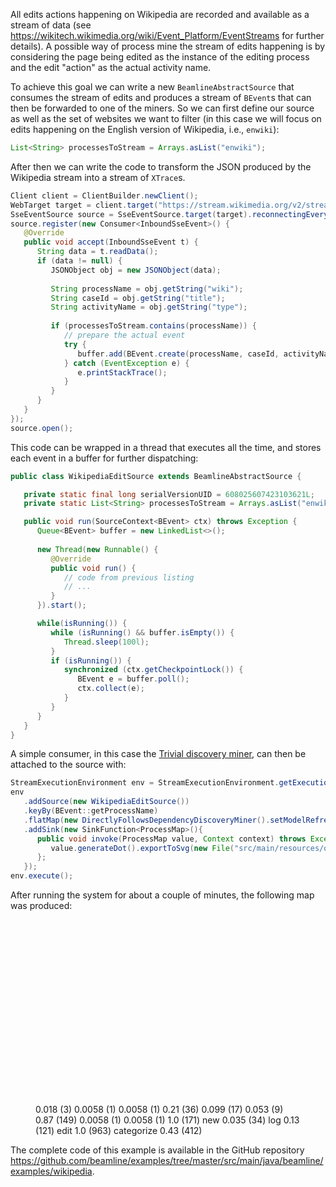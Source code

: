 All edits actions happening on Wikipedia are recorded and available as a stream of data (see <https://wikitech.wikimedia.org/wiki/Event_Platform/EventStreams> for further details). A possible way of process mine the stream of edits happening is by considering the page being edited as the instance of the editing process and the edit "action" as the actual activity name.

To achieve this goal we can write a new `BeamlineAbstractSource` that consumes the stream of edits and produces a stream of `BEvent`s that can then be forwarded to one of the miners. So we can first define our source as well as the set of websites we want to filter (in this case we will focus on edits happening on the English version of Wikipedia, i.e., `enwiki`):

```java
List<String> processesToStream = Arrays.asList("enwiki");
```

After then we can write the code to transform the JSON produced by the Wikipedia stream into a stream of `XTrace`s. 

```java
Client client = ClientBuilder.newClient();
WebTarget target = client.target("https://stream.wikimedia.org/v2/stream/recentchange");
SseEventSource source = SseEventSource.target(target).reconnectingEvery(5, TimeUnit.SECONDS).build();
source.register(new Consumer<InboundSseEvent>() {
   @Override
   public void accept(InboundSseEvent t) {
      String data = t.readData();
      if (data != null) {
         JSONObject obj = new JSONObject(data);
			
         String processName = obj.getString("wiki");
         String caseId = obj.getString("title");
         String activityName = obj.getString("type");
         
         if (processesToStream.contains(processName)) {
            // prepare the actual event
            try {
               buffer.add(BEvent.create(processName, caseId, activityName));
            } catch (EventException e) {
               e.printStackTrace();
            }
         }
      }
   }
});
source.open();
```

This code can be wrapped in a thread that executes all the time, and stores each event in a buffer for further dispatching:

```java
public class WikipediaEditSource extends BeamlineAbstractSource {

   private static final long serialVersionUID = 608025607423103621L;
   private static List<String> processesToStream = Arrays.asList("enwiki");

   public void run(SourceContext<BEvent> ctx) throws Exception {
      Queue<BEvent> buffer = new LinkedList<>();
      
      new Thread(new Runnable() {
         @Override
         public void run() {
            // code from previous listing
            // ...
         }
      }).start();

      while(isRunning()) {
         while (isRunning() && buffer.isEmpty()) {
            Thread.sleep(100l);
         }
         if (isRunning()) {
            synchronized (ctx.getCheckpointLock()) {
               BEvent e = buffer.poll();
               ctx.collect(e);
            }
         }
      }
   }
}
```

A simple consumer, in this case the [Trivial discovery miner](../implemented-techniques/discovery-trivial.md), can then be attached to the source with:
```java
StreamExecutionEnvironment env = StreamExecutionEnvironment.getExecutionEnvironment();
env
   .addSource(new WikipediaEditSource())
   .keyBy(BEvent::getProcessName)
   .flatMap(new DirectlyFollowsDependencyDiscoveryMiner().setModelRefreshRate(10).setMinDependency(0))
   .addSink(new SinkFunction<ProcessMap>(){
      public void invoke(ProcessMap value, Context context) throws Exception {
         value.generateDot().exportToSvg(new File("src/main/resources/output/output.svg"));
      };
   });
env.execute();
```

After running the system for about a couple of minutes, the following map was produced:

<figure>
	
<svg width="347px" height="281px"
 viewBox="0.00 0.00 346.61 281.00" xmlns="http://www.w3.org/2000/svg" xmlns:xlink="http://www.w3.org/1999/xlink">
<g id="graph0" class="graph" transform="scale(1.0 1.0) rotate(0.0) translate(4.0 277.0)">
<title>G</title>
<polygon fill="white" stroke="none" points="-4,4 -4,-277 342.612,-277 342.612,4 -4,4"/>
<!-- e9f086037&#45;f263&#45;4023&#45;a09a&#45;65194c88011b&#45;&gt;e0615c600&#45;1e15&#45;47f0&#45;94f6&#45;9ce57be6cab9 -->
<g id="e8f92521a&#45;e8ac&#45;46e8&#45;8224&#45;2d53af5a0b4e" class="edge"><title>e9f086037&#45;f263&#45;4023&#45;a09a&#45;65194c88011b&#45;&gt;e0615c600&#45;1e15&#45;47f0&#45;94f6&#45;9ce57be6cab9</title>
<path fill="none" stroke="#848688" stroke-width="1.14035" d="M83.612,-217.5C83.612,-217.5 50.9186,-198.498 40.612,-173 33.7832,-156.106 30.5244,-147.175 40.612,-132 53.606,-112.452 77.032,-101.473 98.5628,-95.3158"/>
<polygon fill="#848688" stroke="#848688" stroke-width="1.14035" points="99.0433,-96.9987 103.41,-93.9998 98.1262,-93.621 99.0433,-96.9987"/>
<text text-anchor="middle" x="58.612" y="-150.6" font-family="Arial" font-size="8.00"> 0.018 (3)</text>
</g>
<!-- e9f086037&#45;f263&#45;4023&#45;a09a&#45;65194c88011b&#45;&gt;eb542aaf4&#45;fda2&#45;48c0&#45;96c2&#45;b404ab6e59ce -->
<g id="ed987db2c&#45;2603&#45;403d&#45;a848&#45;66ccfc9e1557" class="edge"><title>e9f086037&#45;f263&#45;4023&#45;a09a&#45;65194c88011b&#45;&gt;eb542aaf4&#45;fda2&#45;48c0&#45;96c2&#45;b404ab6e59ce</title>
<path fill="none" stroke="#858789" stroke-width="1.04678" d="M83.612,-217.5C83.612,-217.5 71.5832,-194.543 80.612,-181 81.5759,-179.554 82.6319,-178.184 83.7668,-176.886"/>
<polygon fill="#858789" stroke="#858789" stroke-width="1.04678" points="85.1327,-177.993 87.3958,-173.203 82.6398,-175.536 85.1327,-177.993"/>
<text text-anchor="middle" x="100.612" y="-183.6" font-family="Arial" font-size="8.00"> 0.0058 (1)</text>
</g>
<!-- ecdf5f385&#45;1425&#45;4bad&#45;8feb&#45;175f435d6826&#45;&gt;e9f086037&#45;f263&#45;4023&#45;a09a&#45;65194c88011b -->
<g id="e0590e795&#45;48b7&#45;4755&#45;a73f&#45;06ad5de85bce" class="edge"><title>ecdf5f385&#45;1425&#45;4bad&#45;8feb&#45;175f435d6826&#45;&gt;e9f086037&#45;f263&#45;4023&#45;a09a&#45;65194c88011b</title>
<path fill="none" stroke="#858789" stroke-width="1.04678" d="M145.612,-21.5C145.612,-21.5 40.1738,-48.748 4.61196,-115 -11.3745,-144.783 18.7154,-174.962 46.2451,-194.784"/>
<polygon fill="#858789" stroke="#858789" stroke-width="1.04678" points="45.5384,-196.427 50.6341,-197.875 47.5537,-193.565 45.5384,-196.427"/>
<text text-anchor="middle" x="24.612" y="-117.6" font-family="Arial" font-size="8.00"> 0.0058 (1)</text>
</g>
<!-- ecdf5f385&#45;1425&#45;4bad&#45;8feb&#45;175f435d6826&#45;&gt;ecdf5f385&#45;1425&#45;4bad&#45;8feb&#45;175f435d6826 -->
<g id="e3af7cd2f&#45;ee0b&#45;4edc&#45;8ccf&#45;e87cb93316d8" class="edge"><title>ecdf5f385&#45;1425&#45;4bad&#45;8feb&#45;175f435d6826&#45;&gt;ecdf5f385&#45;1425&#45;4bad&#45;8feb&#45;175f435d6826</title>
<path fill="none" stroke="#727375" stroke-width="2.68421" d="M145.612,-20.5C165.945,-28.5 206.612,-28.5 206.612,-20.5 206.612,-17.6274 201.369,-15.7863 193.706,-14.9767"/>
<polygon fill="#727375" stroke="#727375" stroke-width="2.68421" points="193.763,-13.2262 188.648,-14.6058 193.507,-16.7168 193.763,-13.2262"/>
<text text-anchor="middle" x="224.612" y="-18.6" font-family="Arial" font-size="8.00"> 0.21 (36)</text>
</g>
<!-- ecdf5f385&#45;1425&#45;4bad&#45;8feb&#45;175f435d6826&#45;&gt;e0615c600&#45;1e15&#45;47f0&#45;94f6&#45;9ce57be6cab9 -->
<g id="e7023d429&#45;3b1b&#45;48b5&#45;a150&#45;b708eb371e2a" class="edge"><title>ecdf5f385&#45;1425&#45;4bad&#45;8feb&#45;175f435d6826&#45;&gt;e0615c600&#45;1e15&#45;47f0&#45;94f6&#45;9ce57be6cab9</title>
<path fill="none" stroke="#7c7e80" stroke-width="1.79532" d="M145.612,-21.5C145.612,-21.5 151.816,-36.3984 153.612,-49 154.162,-52.8626 154.062,-56.9369 153.588,-60.9074"/>
<polygon fill="#7c7e80" stroke="#7c7e80" stroke-width="1.79532" points="151.858,-60.646 152.808,-65.8575 155.315,-61.1907 151.858,-60.646"/>
<text text-anchor="middle" x="174.612" y="-51.6" font-family="Arial" font-size="8.00"> 0.099 (17)</text>
</g>
<!-- e0615c600&#45;1e15&#45;47f0&#45;94f6&#45;9ce57be6cab9&#45;&gt;ecdf5f385&#45;1425&#45;4bad&#45;8feb&#45;175f435d6826 -->
<g id="e5dd47088&#45;5df3&#45;49e6&#45;8c3f&#45;c907cd948c9c" class="edge"><title>e0615c600&#45;1e15&#45;47f0&#45;94f6&#45;9ce57be6cab9&#45;&gt;ecdf5f385&#45;1425&#45;4bad&#45;8feb&#45;175f435d6826</title>
<path fill="none" stroke="#818385" stroke-width="1.42105" d="M146.612,-85.5C146.612,-85.5 121.71,-75.2893 113.612,-58 111.608,-53.7215 112.016,-49.5664 113.877,-45.686"/>
<polygon fill="#818385" stroke="#818385" stroke-width="1.42105" points="115.478,-46.4275 116.67,-41.2658 112.52,-44.5577 115.478,-46.4275"/>
<text text-anchor="middle" x="131.612" y="-51.6" font-family="Arial" font-size="8.00"> 0.053 (9)</text>
</g>
<!-- e0615c600&#45;1e15&#45;47f0&#45;94f6&#45;9ce57be6cab9&#45;&gt;e0615c600&#45;1e15&#45;47f0&#45;94f6&#45;9ce57be6cab9 -->
<g id="e992962b7&#45;89cd&#45;4897&#45;82a7&#45;b935cb498248" class="edge"><title>e0615c600&#45;1e15&#45;47f0&#45;94f6&#45;9ce57be6cab9&#45;&gt;e0615c600&#45;1e15&#45;47f0&#45;94f6&#45;9ce57be6cab9</title>
<path fill="none" stroke="#313233" stroke-width="7.97076" d="M146.612,-86.5C166.945,-94.5 207.612,-94.5 207.612,-86.5 207.612,-83.6274 202.369,-81.7863 194.706,-80.9767"/>
<polygon fill="#313233" stroke="#313233" stroke-width="7.97076" points="194.89,-77.4936 189.648,-80.6058 194.38,-84.4494 194.89,-77.4936"/>
<text text-anchor="middle" x="227.612" y="-84.6" font-family="Arial" font-size="8.00"> 0.87 (149)</text>
</g>
<!-- eb542aaf4&#45;fda2&#45;48c0&#45;96c2&#45;b404ab6e59ce&#45;&gt;e9f086037&#45;f263&#45;4023&#45;a09a&#45;65194c88011b -->
<g id="ed2ee42a2&#45;4f99&#45;40ae&#45;83fd&#45;858b661044b8" class="edge"><title>eb542aaf4&#45;fda2&#45;48c0&#45;96c2&#45;b404ab6e59ce&#45;&gt;e9f086037&#45;f263&#45;4023&#45;a09a&#45;65194c88011b</title>
<path fill="none" stroke="#858789" stroke-width="1.04678" d="M146.612,-153.5C146.612,-153.5 137.677,-176.287 124.612,-190 123.149,-191.536 121.585,-193.032 119.954,-194.481"/>
<polygon fill="#858789" stroke="#858789" stroke-width="1.04678" points="118.74,-193.216 116.043,-197.775 120.995,-195.893 118.74,-193.216"/>
<text text-anchor="middle" x="151.612" y="-183.6" font-family="Arial" font-size="8.00"> 0.0058 (1)</text>
</g>
<!-- eb542aaf4&#45;fda2&#45;48c0&#45;96c2&#45;b404ab6e59ce&#45;&gt;e0615c600&#45;1e15&#45;47f0&#45;94f6&#45;9ce57be6cab9 -->
<g id="ef9820d3c&#45;5b53&#45;4baa&#45;af69&#45;79b8ba0a9b59" class="edge"><title>eb542aaf4&#45;fda2&#45;48c0&#45;96c2&#45;b404ab6e59ce&#45;&gt;e0615c600&#45;1e15&#45;47f0&#45;94f6&#45;9ce57be6cab9</title>
<path fill="none" stroke="#858789" stroke-width="1.04678" d="M146.612,-151.5C146.612,-151.5 146.612,-130.451 146.612,-112.496"/>
<polygon fill="#858789" stroke="#858789" stroke-width="1.04678" points="148.362,-112.05 146.612,-107.05 144.862,-112.05 148.362,-112.05"/>
<text text-anchor="middle" x="166.612" y="-117.6" font-family="Arial" font-size="8.00"> 0.0058 (1)</text>
</g>
<!-- eb542aaf4&#45;fda2&#45;48c0&#45;96c2&#45;b404ab6e59ce&#45;&gt;eb542aaf4&#45;fda2&#45;48c0&#45;96c2&#45;b404ab6e59ce -->
<g id="e5bea5029&#45;153b&#45;42ca&#45;8ef2&#45;f96d63c93ea5" class="edge"><title>eb542aaf4&#45;fda2&#45;48c0&#45;96c2&#45;b404ab6e59ce&#45;&gt;eb542aaf4&#45;fda2&#45;48c0&#45;96c2&#45;b404ab6e59ce</title>
<path fill="none" stroke="#252526" stroke-width="9" d="M146.612,-152.5C172.779,-160.5 225.112,-160.5 225.112,-152.5 225.112,-150.016 220.065,-148.303 212.322,-147.361"/>
<polygon fill="#252526" stroke="#252526" stroke-width="9" points="212.522,-143.425 207.173,-146.875 211.781,-151.265 212.522,-143.425"/>
<text text-anchor="middle" x="243.112" y="-150.6" font-family="Arial" font-size="8.00"> 1.0 (171)</text>
</g>
<!-- e5c219b19&#45;76ba&#45;4a89&#45;81e8&#45;472c2f157271&#45;&gt;e9f086037&#45;f263&#45;4023&#45;a09a&#45;65194c88011b -->
<g id="e4ac9e20c&#45;cfeb&#45;446f&#45;8126&#45;69be3c2e15f7" class="edge"><title>e5c219b19&#45;76ba&#45;4a89&#45;81e8&#45;472c2f157271&#45;&gt;e9f086037&#45;f263&#45;4023&#45;a09a&#45;65194c88011b</title>
<path fill="none" stroke="#acb89c" stroke-width="2" stroke-dasharray="5,2" d="M259.612,-267.5C259.612,-267.5 233.406,-261.484 212.612,-256 185.823,-248.935 156.056,-240.549 131.873,-233.598"/>
<polygon fill="#acb89c" stroke="#acb89c" stroke-width="2" points="132.089,-231.839 126.8,-232.137 131.121,-235.202 132.089,-231.839"/>
<text text-anchor="middle" x="214.112" y="-249.6" font-family="Arial" font-size="8.00"> </text>
</g>
<!-- e5c219b19&#45;76ba&#45;4a89&#45;81e8&#45;472c2f157271&#45;&gt;ecdf5f385&#45;1425&#45;4bad&#45;8feb&#45;175f435d6826 -->
<g id="ef14974f0&#45;6a88&#45;4e4c&#45;9c1c&#45;0f5327645ca4" class="edge"><title>e5c219b19&#45;76ba&#45;4a89&#45;81e8&#45;472c2f157271&#45;&gt;ecdf5f385&#45;1425&#45;4bad&#45;8feb&#45;175f435d6826</title>
<path fill="none" stroke="#acb89c" stroke-width="2" stroke-dasharray="5,2" d="M259.612,-267.5C259.612,-267.5 335.612,-259.451 335.612,-219.5 335.612,-219.5 335.612,-219.5 335.612,-85.5 335.612,-55.5981 250.028,-37.0052 193.739,-28.0103"/>
<polygon fill="#acb89c" stroke="#acb89c" stroke-width="2" points="193.937,-26.27 188.726,-27.2221 193.393,-29.7275 193.937,-26.27"/>
<text text-anchor="middle" x="337.112" y="-150.6" font-family="Arial" font-size="8.00"> </text>
</g>
<!-- e5c219b19&#45;76ba&#45;4a89&#45;81e8&#45;472c2f157271&#45;&gt;e0615c600&#45;1e15&#45;47f0&#45;94f6&#45;9ce57be6cab9 -->
<g id="ee95bf413&#45;0f3b&#45;42e1&#45;9904&#45;a75d0422b09d" class="edge"><title>e5c219b19&#45;76ba&#45;4a89&#45;81e8&#45;472c2f157271&#45;&gt;e0615c600&#45;1e15&#45;47f0&#45;94f6&#45;9ce57be6cab9</title>
<path fill="none" stroke="#acb89c" stroke-width="2" stroke-dasharray="5,2" d="M259.612,-267.5C259.612,-267.5 305.379,-181.415 270.612,-132 253.514,-107.698 221.835,-96.6014 194.778,-91.5656"/>
<polygon fill="#acb89c" stroke="#acb89c" stroke-width="2" points="195.011,-89.8298 189.785,-90.6941 194.409,-93.2777 195.011,-89.8298"/>
<text text-anchor="middle" x="284.112" y="-183.6" font-family="Arial" font-size="8.00"> </text>
</g>
<!-- e5c219b19&#45;76ba&#45;4a89&#45;81e8&#45;472c2f157271&#45;&gt;eb542aaf4&#45;fda2&#45;48c0&#45;96c2&#45;b404ab6e59ce -->
<g id="e5e2fbe2d&#45;0460&#45;4277&#45;a498&#45;1e6478a65845" class="edge"><title>e5c219b19&#45;76ba&#45;4a89&#45;81e8&#45;472c2f157271&#45;&gt;eb542aaf4&#45;fda2&#45;48c0&#45;96c2&#45;b404ab6e59ce</title>
<path fill="none" stroke="#acb89c" stroke-width="2" stroke-dasharray="5,2" d="M259.612,-267.5C259.612,-267.5 213.729,-218.667 175.612,-181 174.249,-179.653 172.842,-178.276 171.417,-176.892"/>
<polygon fill="#acb89c" stroke="#acb89c" stroke-width="2" points="172.432,-175.44 167.619,-173.226 170.001,-177.958 172.432,-175.44"/>
<text text-anchor="middle" x="234.112" y="-216.6" font-family="Arial" font-size="8.00"> </text>
</g>
<!-- e9f086037&#45;f263&#45;4023&#45;a09a&#45;65194c88011b -->
<g id="e9f086037&#45;f263&#45;4023&#45;a09a&#45;65194c88011b" class="node"><title>e9f086037&#45;f263&#45;4023&#45;a09a&#45;65194c88011b</title>
<path fill="#c8e7f6" stroke="black" d="M114.612,-239C114.612,-239 52.612,-239 52.612,-239 46.612,-239 40.612,-233 40.612,-227 40.612,-227 40.612,-210 40.612,-210 40.612,-204 46.612,-198 52.612,-198 52.612,-198 114.612,-198 114.612,-198 120.612,-198 126.612,-204 126.612,-210 126.612,-210 126.612,-227 126.612,-227 126.612,-233 120.612,-239 114.612,-239"/>
<text text-anchor="start" x="61.612" y="-218.4" font-family="Arial" font-size="22.00" fill="#000000">new</text>
<text text-anchor="start" x="101.612" y="-218.4" font-family="Arial" font-size="14.00" fill="#000000"> </text>
<text text-anchor="start" x="58.612" y="-205.2" font-family="Arial" font-size="11.00" fill="#000000">0.035 (34)</text>
</g>
<!-- ecdf5f385&#45;1425&#45;4bad&#45;8feb&#45;175f435d6826 -->
<g id="ecdf5f385&#45;1425&#45;4bad&#45;8feb&#45;175f435d6826" class="node"><title>ecdf5f385&#45;1425&#45;4bad&#45;8feb&#45;175f435d6826</title>
<path fill="#b6d8ea" stroke="black" d="M176.612,-41C176.612,-41 114.612,-41 114.612,-41 108.612,-41 102.612,-35 102.612,-29 102.612,-29 102.612,-12 102.612,-12 102.612,-6 108.612,-0 114.612,-0 114.612,-0 176.612,-0 176.612,-0 182.612,-0 188.612,-6 188.612,-12 188.612,-12 188.612,-29 188.612,-29 188.612,-35 182.612,-41 176.612,-41"/>
<text text-anchor="start" x="128.612" y="-20.4" font-family="Arial" font-size="22.00" fill="#000000">log</text>
<text text-anchor="start" x="158.612" y="-20.4" font-family="Arial" font-size="14.00" fill="#000000"> </text>
<text text-anchor="start" x="120.612" y="-7.2" font-family="Arial" font-size="11.00" fill="#000000">0.13 (121)</text>
</g>
<!-- e0615c600&#45;1e15&#45;47f0&#45;94f6&#45;9ce57be6cab9 -->
<g id="e0615c600&#45;1e15&#45;47f0&#45;94f6&#45;9ce57be6cab9" class="node"><title>e0615c600&#45;1e15&#45;47f0&#45;94f6&#45;9ce57be6cab9</title>
<path fill="#0b4971" stroke="black" d="M177.612,-107C177.612,-107 115.612,-107 115.612,-107 109.612,-107 103.612,-101 103.612,-95 103.612,-95 103.612,-78 103.612,-78 103.612,-72 109.612,-66 115.612,-66 115.612,-66 177.612,-66 177.612,-66 183.612,-66 189.612,-72 189.612,-78 189.612,-78 189.612,-95 189.612,-95 189.612,-101 183.612,-107 177.612,-107"/>
<text text-anchor="start" x="126.612" y="-86.4" font-family="Arial" font-size="22.00" fill="#ffffff">edit</text>
<text text-anchor="start" x="162.612" y="-86.4" font-family="Arial" font-size="14.00" fill="#ffffff"> </text>
<text text-anchor="start" x="124.612" y="-73.2" font-family="Arial" font-size="11.00" fill="#ffffff">1.0 (963)</text>
</g>
<!-- eb542aaf4&#45;fda2&#45;48c0&#45;96c2&#45;b404ab6e59ce -->
<g id="eb542aaf4&#45;fda2&#45;48c0&#45;96c2&#45;b404ab6e59ce" class="node"><title>eb542aaf4&#45;fda2&#45;48c0&#45;96c2&#45;b404ab6e59ce</title>
<path fill="#7ba7c0" stroke="black" d="M195.112,-173C195.112,-173 98.112,-173 98.112,-173 92.112,-173 86.112,-167 86.112,-161 86.112,-161 86.112,-144 86.112,-144 86.112,-138 92.112,-132 98.112,-132 98.112,-132 195.112,-132 195.112,-132 201.112,-132 207.112,-138 207.112,-144 207.112,-144 207.112,-161 207.112,-161 207.112,-167 201.112,-173 195.112,-173"/>
<text text-anchor="start" x="94.112" y="-152.4" font-family="Arial" font-size="22.00" fill="#000000">categorize</text>
<text text-anchor="start" x="195.112" y="-152.4" font-family="Arial" font-size="14.00" fill="#000000"> </text>
<text text-anchor="start" x="121.612" y="-139.2" font-family="Arial" font-size="11.00" fill="#000000">0.43 (412)</text>
</g>
<!-- e5c219b19&#45;76ba&#45;4a89&#45;81e8&#45;472c2f157271 -->
<g id="e5c219b19&#45;76ba&#45;4a89&#45;81e8&#45;472c2f157271" class="node"><title>e5c219b19&#45;76ba&#45;4a89&#45;81e8&#45;472c2f157271</title>
<ellipse fill="#ced6bd" stroke="#595f45" cx="259.612" cy="-268.5" rx="4.5" ry="4.5"/>
</g>
</g>
</svg>

</figure>

The complete code of this example is available in the GitHub repository <https://github.com/beamline/examples/tree/master/src/main/java/beamline/examples/wikipedia>.
